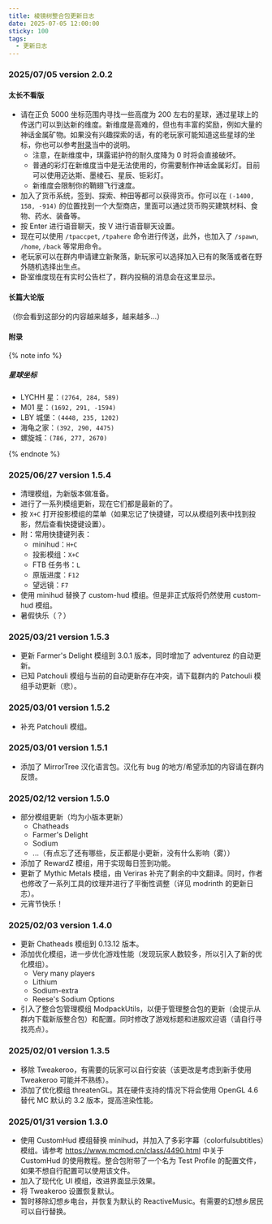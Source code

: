 ```yaml
---
title: 棱镜树整合包更新日志
date: 2025-07-05 12:00:00
sticky: 100
tags:
  - 更新日志
---
```


### 2025/07/05 version 2.0.2

#### 太长不看版

- 请在正负 5000 坐标范围内寻找一些高度为 200 左右的星球，通过星球上的传送门可以到达新的维度。新维度是高难的，但也有丰富的奖励，例如大量的神话金属矿物。如果没有兴趣探索的话，有的老玩家可能知道这些星球的坐标，你也可以参考[附录](#附录)当中的说明。
  - 注意，在新维度中，琪露诺护符的耐久度降为 0 时将会直接破坏。
  - 普通的彩灯在新维度当中是无法使用的，你需要制作神话金属彩灯。目前可以使用迈达斯、墨棱石、星辰、钷彩灯。
  - 新维度会限制你的鞘翅飞行速度。
- 加入了货币系统，签到、探索、种田等都可以获得货币。你可以在 `(-1400, 158, -914)` 的位置找到一个大型商店，里面可以通过货币购买建筑材料、食物、药水、装备等。
- 按 Enter 进行语音聊天，按 V 进行语音聊天设置。
- 现在可以使用 `/tpaccpet`, `/tpahere` 命令进行传送，此外，也加入了 `/spawn`, `/home`, `/back` 等常用命令。
- 老玩家可以在群内申请建立新聚落，新玩家可以选择加入已有的聚落或者在野外随机选择出生点。
- 卧室维度现在有实时公告栏了，群内投稿的消息会在这里显示。

#### 长篇大论版

（你会看到这部分的内容越来越多，越来越多...）

#### 附录

{% note info %}

##### 星球坐标

- LYCHH 星：`(2764, 284, 589)`
- M01 星：`(1692, 291, -1594)`
- LBY 城堡：`(4448, 235, 1202)`
- 海龟之家：`(392, 290, 4475)`
- 螺旋城：`(786, 277, 2670)`

{% endnote %}

### 2025/06/27 version 1.5.4

- 清理模组，为新版本做准备。
- 进行了一系列模组更新，现在它们都是最新的了。
- 按 `X+C` 打开投影模组的菜单（如果忘记了快捷键，可以从模组列表中找到投影，然后查看快捷键设置）。
- 附：常用快捷键列表：
  - minihud：`H+C`
  - 投影模组：`X+C`
  - FTB 任务书：`L`
  - 原版进度：`F12`
  - 望远镜：`F7`
- 使用 minihud 替换了 custom-hud 模组。但是非正式版将仍然使用 custom-hud 模组。
- 暑假快乐（？）

### 2025/03/21 version 1.5.3

- 更新 Farmer's Delight 模组到 3.0.1 版本，同时增加了 adventurez 的自动更新。
- 已知 Patchouli 模组与当前的自动更新存在冲突，请下载群内的 Patchouli 模组手动更新（悲）。

### 2025/03/01 version 1.5.2

- 补充 Patchouli 模组。

### 2025/03/01 version 1.5.1

- 添加了 MirrorTree 汉化语言包。汉化有 bug 的地方/希望添加的内容请在群内反馈。

### 2025/02/12 version 1.5.0

- 部分模组更新（均为小版本更新）
  - Chatheads
  - Farmer's Delight
  - Sodium
  - ...（有点忘了还有哪些，反正都是小更新，没有什么影响（雾））
- 添加了 RewardZ 模组，用于实现每日签到功能。
- 更新了 Mythic Metals 模组，由 Veriras 补完了剩余的中文翻译。同时，作者也修改了一系列工具的纹理并进行了平衡性调整（详见 modrinth 的更新日志）。
- 元宵节快乐！

### 2025/02/03 version 1.4.0

- 更新 Chatheads 模组到 0.13.12 版本。
- 添加优化模组，进一步优化游戏性能（发现玩家人数较多，所以引入了新的优化模组）。
  - Very many players
  - Lithium
  - Sodium-extra
  - Reese's Sodium Options
- 引入了整合包管理模组 ModpackUtils，以便于管理整合包的更新（会提示从群内下载新版整合包）和配置。同时修改了游戏标题和进服欢迎语（请自行寻找亮点）。

### 2025/02/01 version 1.3.5

- 移除 Tweakeroo，有需要的玩家可以自行安装（该更改是考虑到新手使用 Tweakeroo 可能并不熟练）。
- 添加了优化模组 threatenGL。其在硬件支持的情况下将会使用 OpenGL 4.6 替代 MC 默认的 3.2 版本，提高渲染性能。

### 2025/01/31 version 1.3.0

- 使用 CustomHud 模组替换 minihud，并加入了多彩字幕（colorfulsubtitles）模组。请参考 <https://www.mcmod.cn/class/4490.html> 中关于 CustomHud 的使用教程。整合包附带了一个名为 Test Profile 的配置文件，如果不想自行配置可以使用该文件。
- 加入了现代化 UI 模组，改进界面显示效果。
- 将 Tweakeroo 设置恢复默认。
- 暂时移除幻想乡电台，并恢复为默认的 ReactiveMusic。有需要的幻想乡居民可以自行替换。
